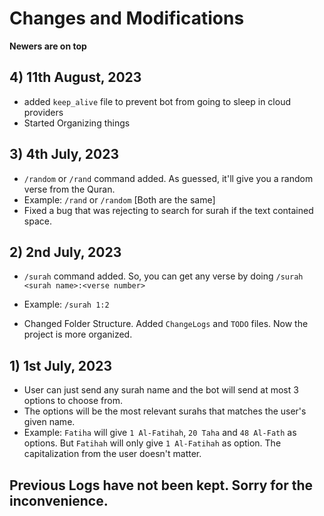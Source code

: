 # Changes and Modifications
**Newers are on top**

## 4) 11th August, 2023
- added `keep_alive` file to prevent bot from going to sleep in cloud providers
- Started Organizing things


## 3) 4th July, 2023
- `/random` or `/rand` command added. As guessed, it'll give you a random verse from the Quran.
- Example: `/rand` or `/random` [Both are the same]
- Fixed a bug that was rejecting to search for surah if the text contained space. 


## 2) 2nd July, 2023
- `/surah` command added. So, you can get any verse by doing `/surah <surah name>:<verse number>`
- Example: `/surah 1:2`

- Changed Folder Structure. Added `ChangeLogs` and `TODO` files. Now the project is more organized.


## 1) 1st July, 2023
- User can just send any surah name and the bot will send at most 3 options to choose from.
- The options will be the most relevant surahs that matches the user's given name.
- Example: `Fatiha` will give `1 Al-Fatihah`, `20 Taha` and `48 Al-Fath` as options. But `Fatihah` will only give `1 Al-Fatihah` as option. The capitalization from the user doesn't matter.


## Previous Logs have not been kept. Sorry for the inconvenience.